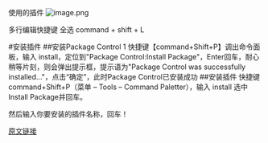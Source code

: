 使用的插件
![image.png](https://upload-images.jianshu.io/upload_images/167849-9db90ca8ba4ea0f1.png?imageMogr2/auto-orient/strip%7CimageView2/2/w/1240)

多行编辑快捷键
全选   command + shift + L

#安装插件
##安装Package Control
1 快捷键【command+Shift+P】调出命令面板，输入 install，定位到"Package Control:Install Package"，Enter回车，耐心稍等片刻，则会弹出提示框，提示语为"Package Control was successfully installed..."，点击“确定”，此时Package Control已安装成功
##安装插件
快捷键 command+Shift+P（菜单 – Tools – Command Paletter），输入 install 选中Install Package并回车。

然后输入你要安装的插件名称，回车！


[原文链接](https://www.jianshu.com/p/3e4ca6f430c7)

